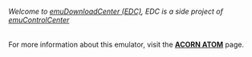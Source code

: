 ###### Welcome to [emuDownloadCenter (EDC)](https://github.com/PhoenixInteractiveNL/emuDownloadCenter/wiki/), EDC is a side project of [emuControlCenter](https://github.com/PhoenixInteractiveNL/emuControlCenter/wiki/)

For more information about this emulator, visit the [**ACORN ATOM**](https://github.com/PhoenixInteractiveNL/emuDownloadCenter/wiki/Emulator-atom#menu) page.
